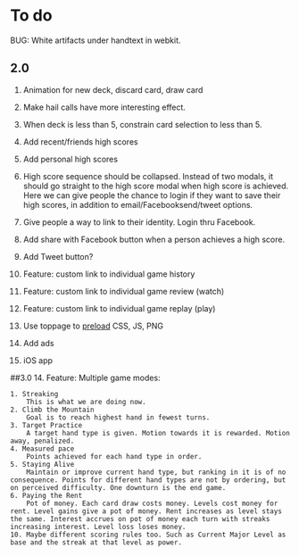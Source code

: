# To do

BUG: White artifacts under handtext in webkit.

## 2.0

1. Animation for new deck, discard card, draw card
2. Make hail calls have more interesting effect.

0. When deck is less than 5, constrain card selection to less than 5.

9. Add recent/friends high scores
10. Add personal high scores

10. High score sequence should be collapsed. Instead of two modals, it should go straight to the high score modal when high score is achieved. Here we can give people the chance to login if they want to save their high scores, in addition to email/Facebooksend/tweet options.
11. Give people a way to link to their identity. Login thru Facebook.
5. Add share with Facebook button when a person achieves a high score.
4. Add Tweet button?

13. Feature: custom link to individual game history
14. Feature: custom link to individual game review (watch)
15. Feature: custom link to individual game replay (play)

5. Use toppage to [preload](http://stackoverflow.com/questions/1059793/pre-loading-external-files-css-javascript-for-other-pages) CSS, JS, PNG
5. Add ads

17. iOS app


##3.0
14. Feature: Multiple game modes:

	1. Streaking
		This is what we are doing now.
	2. Climb the Mountain
		Goal is to reach highest hand in fewest turns.
	3. Target Practice
		A target hand type is given. Motion towards it is rewarded. Motion away, penalized.
	4. Measured pace
		Points achieved for each hand type in order. 
	5. Staying Alive
		Maintain or improve current hand type, but ranking in it is of no consequence. Points for different hand types are not by ordering, but on perceived difficulty. One downturn is the end game.
	6. Paying the Rent	
		Pot of money. Each card draw costs money. Levels cost money for rent. Level gains give a pot of money. Rent increases as level stays the same. Interest accrues on pot of money each turn with streaks increasing interest. Level loss loses money.
	10. Maybe different scoring rules too. Such as Current Major Level as base and the streak at that level as power. 